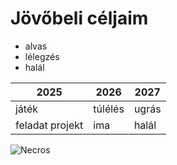 # Jövőbeli céljaim

- alvas
- lélegzés
- halál 

| 2025    | 2026 | 2027     |
| --------        |   --------  |  -------|
| játék      | túlélés     | ugrás   |
| feladat projekt   | ima        | halál      |

![Necros](https://www.google.com/url?sa=i&url=https%3A%2F%2Fwww.twitch.tv%2Fnecros&psig=AOvVaw07VEbiqqmCbwfWI2ny4Q7z&ust=1758274942391000&source=images&cd=vfe&opi=89978449&ved=0CBUQjRxqFwoTCIDQ9-CC4o8DFQAAAAAdAAAAABAE)